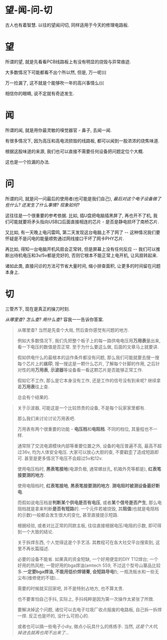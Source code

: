 # 望-闻-问-切
古人也有着智慧. 以往的望闻问切, 同样适用于今天的修理电路板.


# 望
所谓的望, 就是先看看PCB线路板上有没有明显的烧毁与异常痕迹.

大多数情况下可能都看不出个所以然, 但是, 万一呢(((

万一捡漏了, 这不就是个能够吹一年的高兴事情么(((

相信你的眼睛, 说不定就有奇迹发生.


# 闻
所谓的闻, 就是用你最灵敏的嗅觉器官 - 鼻子, 去闻一闻.

有很多情况下, 因为高压和高电流损毁的线路板, 都可以闻到一股浓浓的烧焦味道.

根据这股味道的来源, 我们也可以直接不需要任何设备把问题定位个大概.

这也是一个捡漏的办法.


# 问
所谓的问, 就是问一问最后的使用者(也可能是我们自己), *最后对这个电子设备做了些什么? 还发生了什么事情? 现象如何?*

这往往是一个很重要的参考依据. 比如, 插U盘把电脑插黑屏了, 再也开不了机, 我们可能就要将矛头指向USB口后面直接相连的芯片 - 是否是静电损坏了南桥芯片.

又比如, 有一天晚上电闪雷鸣, 第二天发现这台电脑上不了网了 -- 这种情况我们要怀疑是不是闪电的能量顺势通过网线接口干坏了网卡PHY芯片.

再比如, 得知一台电脑开机风扇会正常转, 但是屏幕上没有任何反应 -- 我们可以推断出待机电压和3v/5v都是完好的, 否则它根本不能正常上电开机, 让风扇转起来.

诸如此类, 直接问诊的方法可节省大量时间, 缩小排查面积, 让更多的时间留在问题本身上.


# 切
三管齐下, 现在是真正的操刀时刻.

*从哪里查? 怎么查? 用什么查?* 容我一一告诉你答案.

> 从哪里查? 当然是先查个大局, 然后查你感觉有问题的地方.
>
> 例如大多数情况下, 我们先把整个板子上的每一路供电电压用**万用表**量出来, 看一下电压的数值是否正常. 至于为什么要这么做, 后面的文章马上就要讲.
>
> 假如供电什么的最根本的运作条件都没有问题, 那么我们可能就要去搜一搜每个芯片上的**丝印**, 搜一搜这是一颗什么芯片, 了解每个针脚的作用, 之后针对性的用**万用表**, **示波器**等设备看一看这颗芯片是否能够正常工作.
>
> 假如它不工作, 那么是它本身没有工作, 还是工作的信号没有到来呢? 继续拿着**万用表**往上查.
>
> 总会有个结果的.

> 关于示波器, 可能这是一个比较昂贵的设备, 不是每个玩家家里都有.
>
> 那么我们来讨论讨论万用表吧.
>
> 万用表有两个很重要的功能 - **电压档**和**电阻档**. 不同的档位, 其量程也不一样.
>
> 通常除了交流电源模块内部等重要位置之外, 设备的电压普遍不高, 最高不超过36v, 均为人体安全电压. 大家可以放心大胆的查, 不要戳歪了造成短路即可. 甚至是更多情况下电压不会超过5v和12v.
>
> 使用电压档时, **黑表笔接地**(电源负极, 通常螺丝孔, 机箱外壳等都是), **红表笔接要测的地方**.
>
> 使用电阻档时, **红表笔接地**, **黑表笔接要测的地方**. **测电阻时被测设备最好断电**.
>
> 而假如说电压档是**判断某个供电是否有电压**, 或者**某个信号是否产生**, 那么电阻档就是拿来判断**是否有短路**的. 一个元件若被烧毁, 其**阻值**(也就是电阻档的示数)一般都会发生很大的变化, 甚至直接提示短路.
>
> 根据经验, 或者对比正常的同款主板, 往往直接根据电压/电阻的示数, 即可得到一个大致的结论.

> 关于拆焊东西, 个人觉得这是个手艺活. 其教程可在各大社交平台搜索到, 这里不再长篇描述.
>
> 必要的设备不能省. 如果真的资金短缺, 一个好用便宜的DIY T12焊台; 一个好用的热风枪; 一管好用的bga焊油(amtech 559, 不过这个型号山寨品比较多.**一定要bga焊油, 不能用低价焊锡膏, 会短路导电!**); 一瓶洗板水和一些无尘布(维修佬的不错)...
>
> 需要的时候就买回家吧, 并不是特别占地方, 也不算太贵.
>
> 也不要害怕自己手抖, 实际上, 手抖纯粹是因为第一次操作太紧张了所致.
>
> 要解决掉这个问题, 诸位可以去电子垃圾厂收点报废的电路板, 自己拆一拆焊一焊. 反正也是坏的, 没什么可担心的.
>
> 或者也可以搞一些电子小diy, 做点小玩具什么的练练手. 当然, *这是个大坑, 掉进去就再也爬不出来了...*
